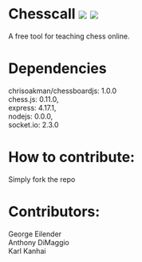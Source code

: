 
# Chesscall <img src='https://img.shields.io/github/issues/kkanhai2021/chesscall'> <img src='https://img.shields.io/badge/License-MIT-yellow.svg'>

A free tool for teaching chess online. 

# Dependencies

chrisoakman/chessboardjs: 1.0.0 <br>
chess.js: 0.11.0, <br>
express:  4.17.1,<br>
nodejs: 0.0.0,<br>
socket.io:  2.3.0 <br>

# How to contribute: 
Simply fork the repo


# Contributors: 
George Eilender <br>
Anthony DiMaggio <br>
Karl Kanhai
